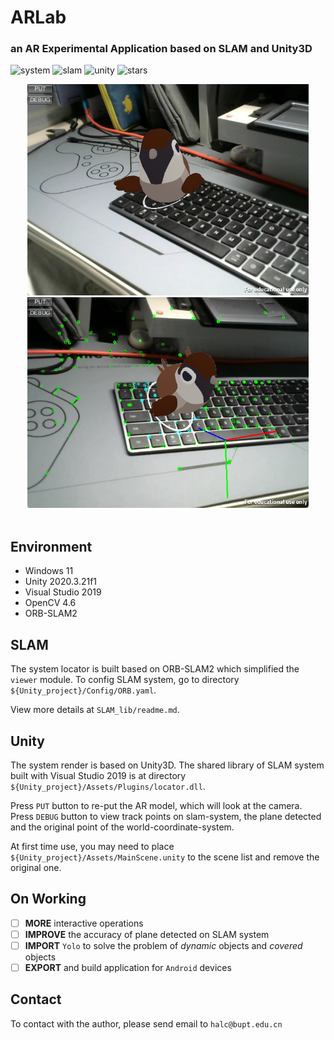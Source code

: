 # ARLab
### an AR Experimental Application based on SLAM and Unity3D
![system](https://badgen.net/badge/Application/Augmented%20Reality/blue)
![slam](https://badgen.net/badge/Locator/SLAM/orange)
![unity](https://badgen.net/badge/Render/Unity/orange)
![stars](https://badgen.net/badge/Environment/Windows/green)

<center>
    <img src="Assets/view.png" width="450" alt="view"/>
    <img src="Assets/debug.png" width="450" alt="debug"/>
</center>
<br>

## Environment
- Windows 11
- Unity 2020.3.21f1
- Visual Studio 2019
- OpenCV 4.6
- ORB-SLAM2

## SLAM
The system locator is built based on ORB-SLAM2 which simplified the `viewer` module. To config SLAM system, go to directory `${Unity_project}/Config/ORB.yaml`.

View more details at `SLAM_lib/readme.md`.

## Unity
The system render is based on Unity3D. The shared library of SLAM system built with Visual Studio 2019 is at directory `${Unity_project}/Assets/Plugins/locator.dll`.

Press `PUT` button to re-put the AR model, which will look at the camera.
Press `DEBUG` button to view track points on slam-system, the plane detected and the original point of the world-coordinate-system.

At first time use, you may need to place `${Unity_project}/Assets/MainScene.unity` to the scene list and remove the original one.

## On Working
- [ ] **MORE** interactive operations
- [ ] **IMPROVE** the accuracy of plane detected on SLAM system
- [ ] **IMPORT** `Yolo` to solve the problem of *dynamic* objects and *covered* objects
- [ ] **EXPORT** and build application for `Android` devices

## Contact
To contact with the author, please send email to `halc@bupt.edu.cn`